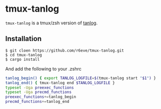 tmux-tanlog
===========

`tmux-tanlog` is a tmux/zsh version of [tanlog](http://shinh.hatenablog.com/entry/2017/02/12/031105).

## Installation

```console
$ git cloen https://github.com/r6eve/tmux-tanlog.git
$ cd tmux-tanlog
$ cargo install
```

And add the following to your .zshrc

```sh
tanlog_begin() { export TANLOG_LOGFILE=$(tmux-tanlog start "$1") }
tanlog_end() { tmux-tanlog end $TANLOG_LOGFILE }
typeset -Uga preexec_functions
typeset -Uga precmd_functions
preexec_functions+=tanlog_begin
precmd_functions+=tanlog_end
```
